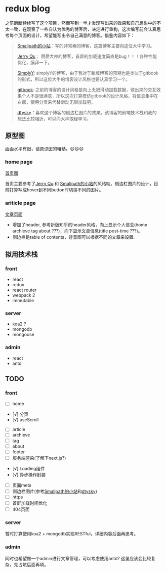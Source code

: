 # redux blog

之前断断续续写了这个项目，然而写到一半才发现写出来的效果和自己想象中的不太一致，在观察了一些自认为优秀的博客后，决定进行重构，这次编写前会认真思考每个页面的设计，希望能写出令自己满意的博客。借鉴内容如下：

> [Smallpath的小站](https://smallpath.me/)：写的非常棒的博客，这篇博客主要向这位大牛学习。
> 
> [Jerry Qu](https://imququ.com/)： 屈屈大神的博客，首屏的加载速度简直是bug！！！各种性能优化，膜拜一下。
> 
> [SimplyY](http://simplyy.space/): simplyY的博客，由于我对于新版博客的预期也是类似于gitbook的形式，所以这位大牛的博客设计风格也要认真学习一个。
> 
> [gitbook](https://www.frontendhandbook.com/): 之前的博客的设计风格是向上无限滑动加载数据，做出来的交互效果个人不是很满意，所以这次打算模仿gitbook的设计风格，将信息集中在右部，使用分页来代替滑动无限加载吧。
> 
> [dtysky](http://dtysky.moe/)：喜欢这个博客的侧边栏图片的效果。该博客的前端技术栈和我的想法比较相近，可以向大神取经学习。

## 原型图

画画水平有限，请原谅图的粗糙。😄😄😄

### home page
 
[首页图](https://github.com/stormqx/front-end-learning/blob/master/images/home.png)

首页主要参考了[Jerry Qu](https://imququ.com/) 和 [Smallpath的小站](https://smallpath.me/)的风格哇。侧边栏图片的设计，目前打算写成hover到不同button时切换不同的图片。

### ariticle page

[文章页面](https://github.com/stormqx/front-end-learning/blob/master/images/articles.png)

* 增加了header, 参考新版知乎的header风格，向上显示个人信息(home archieve tag about ???)，向下显示文章信息(title post-time ???)。 
* 侧边栏是table of contents，背景图可以根据不同的文章来设置.

## 拟用技术栈

### front
* react
* redux
* react router
* webpack 2
* immutable

### server

* koa2 ?
* mongodb
* mongoose

### admin

* react 
* antd

## TODO

### front 

* [ ] home 
* [√] 分页
* [√] useScroll
* [ ] article
* [ ] archieve
* [ ] tag 
* [ ] about
* [ ] footer
* [ ] 服务端渲染(了解下next.js?)
* [√] Loading组件
* [√] 异步操作封装
* [ ] 页面meta
* [ ] 侧边栏图片(参考[Smallpath的小站](https://smallpath.me/)和[dtysky](http://dtysky.moe/))
* [ ] https
* [ ] 首屏加载时间优化
* [ ] 404页面

### server

暂时打算使用koa2 + mongodb实现RESTful，详细内容后面再思考。

### admin

同时也希望做一个admin进行文章管理，可以考虑使用antd? 这里应该会比较复杂，先占坑后面再填。
